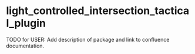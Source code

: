 # light_controlled_intersection_tactical_plugin

TODO for USER: Add description of package and link to confluence documentation.
